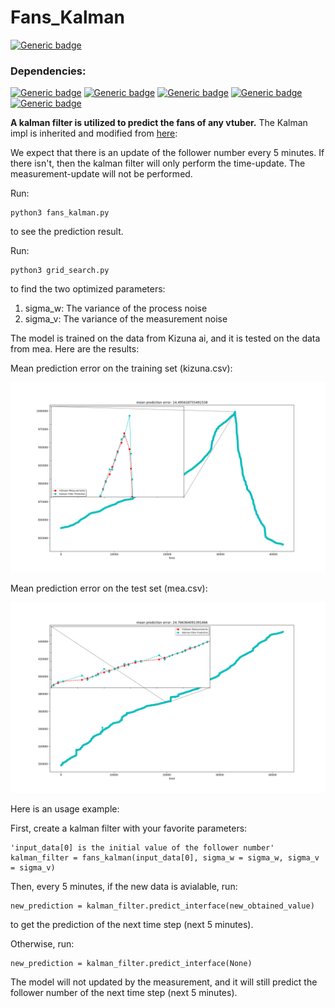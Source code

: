 # Fans_Kalman
[![Generic badge](https://img.shields.io/badge/github-dd_center-<COLOR>.svg)](https://shields.io/)

### Dependencies:

[![Generic badge](https://img.shields.io/badge/python3-<COLOR>.svg)](https://shields.io/)
[![Generic badge](https://img.shields.io/badge/pandas-<COLOR>.svg)](https://shields.io/)
[![Generic badge](https://img.shields.io/badge/numpy-<COLOR>.svg)](https://shields.io/)
[![Generic badge](https://img.shields.io/badge/tqdm-<COLOR>.svg)](https://shields.io/)
[![Generic badge](https://img.shields.io/badge/matplotlib-<COLOR>.svg)](https://shields.io/)

**A kalman filter is utilized to predict the fans of any vtuber.** The Kalman impl is inherited and modified from [here](https://github.com/zziz/kalman-filter.git): 

We expect that there is an update of the follower number every 5 minutes. If there isn't, then the kalman filter will only perform the time-update. The measurement-update will not be performed.

Run:

```
python3 fans_kalman.py
```
to see the prediction result.

Run: 

```
python3 grid_search.py
```
to find the two optimized parameters: 
  1. sigma_w: The variance of the process noise
  2. sigma_v: The variance of the measurement noise

The model is trained on the data from Kizuna ai, and it is tested on the data from mea. Here are the results:

Mean prediction error on the training set (kizuna.csv):

<p>
    <img src="image/kizuna.png"/>
</p>

Mean prediction error on the test set (mea.csv):

<p>
    <img src="image/mea.png"/>
</p>

Here is an usage example:

First, create a kalman filter with your favorite parameters:
```
'input_data[0] is the initial value of the follower number'
kalman_filter = fans_kalman(input_data[0], sigma_w = sigma_w, sigma_v = sigma_v)    
```
Then, every 5 minutes, if the new data is avialable, run:
```
new_prediction = kalman_filter.predict_interface(new_obtained_value)
```
to get the prediction of the next time step (next 5 minutes).

Otherwise, run:
```
new_prediction = kalman_filter.predict_interface(None)
```
The model will not updated by the measurement, and it will still predict the follower number of the next time step (next 5 minutes).



